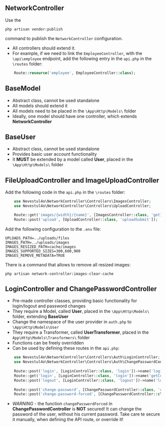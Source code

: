 ## NetworkController

Use the
```shell
php artisan vendor:publish
```
command to publish the `NetworkController` configuration.

* All controllers should extend it.
* For example, if we need to link the `EmployeeController`, with the `\api\employee` endpoint, add the following entry in
  the `api.php` in the `\routes` folder:

```php
    Route::resource('employee', EmployeeController::class);
````

## BaseModel

* Abstract class, cannot be used standalone
* All models should extend it
* All models need to be placed in the `\App\Http\Models\` folder
* Ideally, one model should have one controller, which extends **NetworkController**

## BaseUser

* Abstract class, cannot be used standalone
* Provides basic user account functionality
* It **MUST** be extended by a model called **User**, placed in the `\App\Http\Models\` folder

## FileUploadController and ImageUploadController

Add the following code in the `api.php` in the `\routes` folder:

```php
    use Nevestul4o\NetworkController\Controllers\ImagesController;
    use Nevestul4o\NetworkController\Controllers\UploadController;

    Route::get('images/{width}/{name}', [ImagesController::class, 'getImage'])->name('get-image');
    Route::post('upload', [UploadController::class, 'uploadSubmit']);
```

Add the following configuration to the `.env` file:

```
UPLOADS_PATH=../uploads/files
IMAGES_PATH=../uploads/images
IMAGES_RESIZED_PATH=cache/images
IMAGES_SUPPORTED_SIZES=300,600,900
IMAGES_REMOVE_METADATA=TRUE
```

There is a command that allows to remove all resized images:
```shell
php artisan network-controller:images-clear-cache
```

## LoginController and ChangePasswordController

* Pre-made controller classes, providing basic functionality for login/logout and password changes
* They require a Model, called **User**, placed in the `\App\Http\Models\` folder, extending **BaseUser**
* Change the namespace of the user provider in `auth.php` to `\App\Http\Models\User`
* They require a Transformer, called **UserTransformer**, placed in the `App\Http\Models\Transformers\` folder
* Functions can be freely overridden
* Can be used by defining these routes in the `api.php`:

```php
    use Nevestul4o\NetworkController\Controllers\Auth\LoginController;
    use Nevestul4o\NetworkController\Controllers\Auth\ChangePasswordController;
    
    Route::post('login', [LoginController::class, 'login'])->name('login');
    Route::get('login', [LoginController::class, 'login'])->name('getCurrentUser');
    Route::post('logout', [LoginController::class, 'logout'])->name('logout');
    
    Route::post('change-password', [ChangePasswordController::class, 'changePassword'])->name('changePassword');
    Route::post('change-password-forced', [ChangePasswordController::class, 'changePasswordForced'])->name('changePasswordForced');
```

* *WARNING* - the function `changePasswordForced` in **ChangePasswordController** is **NOT** secured!
  It can change the password of the user, without his current password.
  Take care te secure it manually, when defining the API route, or override it!
